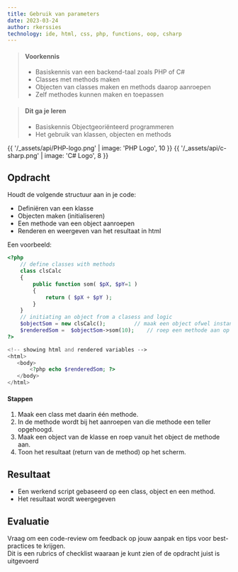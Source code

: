 ```yaml
---
title: Gebruik van parameters
date: 2023-03-24
author: rkerssies
technology: ide, html, css, php, functions, oop, csharp
---
```



> #### Voorkennis
> * Basiskennis van een backend-taal zoals PHP of C#
> * Classes met methods maken
> * Objecten van classes maken en methods daarop aanroepen
> * Zelf methodes kunnen maken en toepassen  

> #### Dit ga je leren
> * Basiskennis Objectgeoriënteerd programmeren
> * Het gebruik van klassen, objecten en methods

{{ '/_assets/api/PHP-logo.png' | image: 'PHP Logo', 10 }}
{{ '/_assets/api/c-sharp.png' | image: 'C# Logo', 8 }}


## Opdracht
Houdt de volgende structuur aan in je code:
* Definiëren van een klasse
* Objecten maken (initialiseren) 
* Een methode van een object aanroepen
* Renderen en weergeven van het resultaat in html  
  
Een voorbeeld:

```php
<?php
    // define classes with methods
    class clsCalc
    {
        public function som( $pX, $pY=1 )		
        {
            return ( $pX + $pY );
        }
    }
    // initiating an object from a clasess and logic
    $objectSom = new clsCalc();	        // maak een object ofwel instantie 
    $renderedSom =  $objectSom->som(10);	// roep een methode aan op het object (methode van de class)
?>

<!-- showing html and rendered variables -->
<html> 
   <body>
       <?php echo $renderedSom; ?>
   </body> 
</html>
```

#### Stappen
1. Maak een class met daarin één methode.  
2. In de methode wordt bij het aanroepen van die methode een teller opgehoogd.  
3. Maak een object van de klasse en roep vanuit het object de methode aan.   
4. Toon het resultaat (return van de method) op het scherm.  

## Resultaat
* Een werkend script gebaseerd op een class, object en een method.  
* Het resultaat wordt weergegeven

## Evaluatie
Vraag om een code-review om feedback op jouw aanpak en tips voor best-practices te krijgen.<br>
Dit is een rubrics of checklist waaraan je kunt zien of de opdracht juist is uitgevoerd
